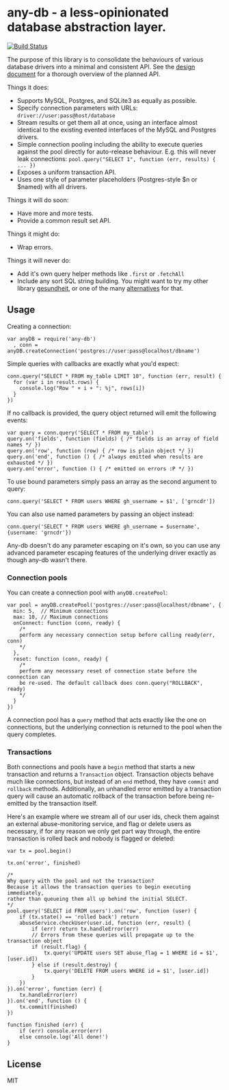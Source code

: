 # any-db - a less-opinionated database abstraction layer.

[![Build Status](https://secure.travis-ci.org/grncdr/node-any-db.png?branch=master)](http://travis-ci.org/grncdr/node-any-db)

The purpose of this library is to consolidate the behaviours of various database
drivers into a minimal and consistent API. See the [design
document](https://github.com/grncdr/node-any-db/blob/master/DESIGN.md) for a
thorough overview of the planned API.

Things it does:

 * Supports MySQL, Postgres, and SQLite3 as equally as possible.
 * Specify connection parameters with URLs: `driver://user:pass@host/database`
 * Stream results or get them all at once, using an interface almost identical
	 to the existing evented interfaces of the MySQL and Postgres drivers.
 * Simple connection pooling including the ability to execute queries against
	 the pool directly for auto-release behaviour. E.g. this will never leak
	 connections: `pool.query("SELECT 1", function (err, results) { ... })`
 * Exposes a uniform transaction API.
 * Uses one style of parameter placeholders (Postgres-style $n or $named) with
   all drivers.

Things it will do soon:

 * Have more and more tests.
 * Provide a common result set API.

Things it might do:
 * Wrap errors.

Things it will never do:

 * Add it's own query helper methods like `.first` or `.fetchAll`
 * Include any sort SQL string building. You might want to try my other library
	 [gesundheit](https://github.com/BetSmartMedia/gesundheit), or one of the many
	 [alternatives](https://encrypted.google.com/search?q=sql&q=site:npmjs.org&hl=en)
	 for that.

## Usage

Creating a connection:

	var anyDB = require('any-db')
	  , conn = anyDB.createConnection('postgres://user:pass@localhost/dbname')

Simple queries with callbacks are exactly what you'd expect:

	conn.query("SELECT * FROM my_table LIMIT 10", function (err, result) {
	  for (var i in result.rows) {
	    console.log("Row " + i + ": %j", rows[i])
	  }
	})

If no callback is provided, the query object returned will emit the following
events:

	var query = conn.query('SELECT * FROM my_table')
	query.on('fields', function (fields) { /* fields is an array of field names */ })
	query.on('row', function (row) { /* row is plain object */ })
	query.on('end', function () { /* always emitted when results are exhausted */ })
	query.on('error', function () { /* emitted on errors :P */ })

To use bound parameters simply pass an array as the second argument to query:

	conn.query('SELECT * FROM users WHERE gh_username = $1', ['grncdr'])

You can also use named parameters by passing an object instead:

	conn.query('SELECT * FROM users WHERE gh_username = $username', {username: 'grncdr'})

Any-db doesn't do any parameter escaping on it's own, so you can use any
advanced parameter escaping features of the underlying driver exactly as though
any-db wasn't there.

### Connection pools

You can create a connection pool with `anyDB.createPool`:

	var pool = anyDB.createPool('postgres://user:pass@localhost/dbname', {
	  min: 5,  // Minimum connections
	  max: 10, // Maximum connections
	  onConnect: function (conn, ready) {
	    /*
	    perform any necessary connection setup before calling ready(err, conn)
	    */
	  },
	  reset: function (conn, ready) {
	    /*
	    perform any necessary reset of connection state before the connection can
	    be re-used. The default callback does conn.query("ROLLBACK", ready)
	    */
	  }
	})

A connection pool has a `query` method that acts exactly like the one on
connections, but the underlying connection is returned to the pool when the
query completes.

### Transactions

Both connections and pools have a `begin` method that starts a new transaction
and returns a `Transaction` object. Transaction objects behave much like
connections, but instead of an `end` method, they have `commit` and `rollback`
methods. Additionally, an unhandled error emitted by a transaction query will
cause an automatic rollback of the transaction before being re-emitted by the
transaction itself.

Here's an example where we stream all of our user ids, check them against an
external abuse-monitoring service, and flag or delete users as necessary, if
for any reason we only get part way through, the entire transaction is rolled
back and nobody is flagged or deleted:

	var tx = pool.begin()

	tx.on('error', finished)

	/*
	Why query with the pool and not the transaction?
	Because it allows the transaction queries to begin executing immediately,
	rather than queueing them all up behind the initial SELECT.
	*/
	pool.query('SELECT id FROM users').on('row', function (user) {
		if (tx.state() == 'rolled back') return
		abuseService.checkUser(user.id, function (err, result) {
			if (err) return tx.handleError(err)
			// Errors from these queries will propagate up to the transaction object
			if (result.flag) {
				tx.query('UPDATE users SET abuse_flag = 1 WHERE id = $1', [user.id])
			} else if (result.destroy) {
				tx.query('DELETE FROM users WHERE id = $1', [user.id])
			}
		})
	}).on('error', function (err) {
		tx.handleError(err)
	}).on('end', function () {
		tx.commit(finished)
	})

	function finished (err) {
		if (err) console.error(err)
		else console.log('All done!')
	}

## License

MIT
